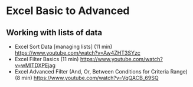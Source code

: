 # Excel Basic to Advanced

## Working with lists of data

* Excel Sort Data [managing lists] (11 min) https://www.youtube.com/watch?v=Aw4ZHT3SYzc
* Excel Filter Basics (11 min) https://www.youtube.com/watch?v=wMlTDXPEjag
* Excel Advanced Filter (And, Or, Between Conditions for Criteria Range) (8 min) https://www.youtube.com/watch?v=VqQACB_69SQ

